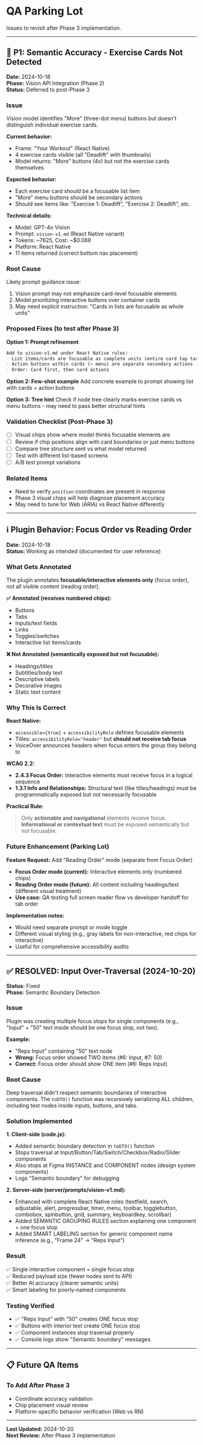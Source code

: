 # QA Parking Lot

Issues to revisit after Phase 3 implementation.

---

## 🔴 P1: Semantic Accuracy - Exercise Cards Not Detected

**Date:** 2024-10-18  
**Phase:** Vision API Integration (Phase 2)  
**Status:** Deferred to post-Phase 3

### Issue
Vision model identifies "More" (three-dot menu) buttons but doesn't distinguish individual exercise cards.

**Current behavior:**
- Frame: "Your Workout" (React Native)
- 4 exercise cards visible (all "Deadlift" with thumbnails)
- Model returns: "More" buttons (4x) but not the exercise cards themselves

**Expected behavior:**
- Each exercise card should be a focusable list item
- "More" menu buttons should be secondary actions
- Should see items like: "Exercise 1: Deadlift", "Exercise 2: Deadlift", etc.

**Technical details:**
- Model: GPT-4o Vision
- Prompt: `vision-v1.md` (React Native variant)
- Tokens: ~7625, Cost: ~$0.088
- Platform: React Native
- 11 items returned (correct bottom nav placement)

### Root Cause
Likely prompt guidance issue:
1. Vision prompt may not emphasize card-level focusable elements
2. Model prioritizing interactive buttons over container cards
3. May need explicit instruction: "Cards in lists are focusable as whole units"

### Proposed Fixes (to test after Phase 3)

**Option 1: Prompt refinement**
```markdown
Add to vision-v1.md under React Native rules:
- List items/cards are focusable as complete units (entire card tap target)
- Action buttons within cards (⋯ menu) are separate secondary actions
- Order: Card first, then card actions
```

**Option 2: Few-shot example**
Add concrete example to prompt showing list with cards + action buttons

**Option 3: Tree hint**
Check if node tree clearly marks exercise cards vs menu buttons - may need to pass better structural hints

### Validation Checklist (Post-Phase 3)
- [ ] Visual chips show where model thinks focusable elements are
- [ ] Review if chip positions align with card boundaries or just menu buttons
- [ ] Compare tree structure sent vs what model returned
- [ ] Test with different list-based screens
- [ ] A/B test prompt variations

### Related Items
- Need to verify `position` coordinates are present in response
- Phase 3 visual chips will help diagnose placement accuracy
- May need to tune for Web (ARIA) vs React Native differently

---

## ℹ️ Plugin Behavior: Focus Order vs Reading Order

**Date:** 2024-10-18  
**Status:** Working as intended (documented for user reference)

### What Gets Annotated

The plugin annotates **focusable/interactive elements only** (focus order), not all visible content (reading order).

**✅ Annotated (receives numbered chips):**
- Buttons
- Tabs
- Inputs/text fields
- Links
- Toggles/switches
- Interactive list items/cards

**❌ Not Annotated (semantically exposed but not focusable):**
- Headings/titles
- Subtitles/body text
- Descriptive labels
- Decorative images
- Static text content

### Why This Is Correct

**React Native:**
- `accessible={true}` + `accessibilityRole` defines focusable elements
- Titles: `accessibilityRole="header"` but **should not receive tab focus**
- VoiceOver announces headers when focus enters the group they belong to

**WCAG 2.2:**
- **2.4.3 Focus Order:** Interactive elements must receive focus in a logical sequence
- **1.3.1 Info and Relationships:** Structural text (like titles/headings) must be programmatically exposed but not necessarily focusable

**Practical Rule:**
> Only **actionable and navigational** elements receive focus.  
> **Informational or contextual text** must be exposed semantically but not focusable.

### Future Enhancement (Parking Lot)

**Feature Request:** Add "Reading Order" mode (separate from Focus Order)
- **Focus Order mode (current):** Interactive elements only (numbered chips)
- **Reading Order mode (future):** All content including headings/text (different visual treatment)
- **Use case:** QA testing full screen reader flow vs developer handoff for tab order

**Implementation notes:**
- Would need separate prompt or mode toggle
- Different visual styling (e.g., gray labels for non-interactive, red chips for interactive)
- Useful for comprehensive accessibility audits

---

## ✅ RESOLVED: Input Over-Traversal (2024-10-20)

**Status:** Fixed  
**Phase:** Semantic Boundary Detection

### Issue
Plugin was creating multiple focus stops for single components (e.g., "Input" + "50" text inside should be one focus stop, not two).

**Example:**
- "Reps Input" containing "50" text node
- **Wrong:** Focus order showed TWO items (#6: Input, #7: 50)
- **Correct:** Focus order should show ONE item (#6: Reps Input)

### Root Cause
Deep traversal didn't respect semantic boundaries of interactive components. The `toDTO()` function was recursively serializing ALL children, including text nodes inside inputs, buttons, and tabs.

### Solution Implemented

**1. Client-side (code.js):**
- Added semantic boundary detection in `toDTO()` function
- Stops traversal at Input/Button/Tab/Switch/Checkbox/Radio/Slider components
- Also stops at Figma INSTANCE and COMPONENT nodes (design system components)
- Logs "Semantic boundary" for debugging

**2. Server-side (server/prompts/vision-v1.md):**
- Enhanced with complete React Native roles (textfield, search, adjustable, alert, progressbar, timer, menu, toolbar, togglebutton, combobox, spinbutton, grid, summary, keyboardkey, scrollbar)
- Added SEMANTIC GROUPING RULES section explaining one component = one focus stop
- Added SMART LABELING section for generic component name inference (e.g., "Frame 24" → "Reps Input")

### Result
✅ Single interactive component = single focus stop  
✅ Reduced payload size (fewer nodes sent to API)  
✅ Better AI accuracy (clearer semantic units)  
✅ Smart labeling for poorly-named components

### Testing Verified
- ✅ "Reps Input" with "50" creates ONE focus stop
- ✅ Buttons with interior text create ONE focus stop
- ✅ Component instances stop traversal properly
- ✅ Console logs show "Semantic boundary" messages

---

## 📋 Future QA Items

### To Add After Phase 3
- Coordinate accuracy validation
- Chip placement visual review
- Platform-specific behavior verification (Web vs RN)

---

**Last Updated:** 2024-10-20  
**Next Review:** After Phase 3 implementation

